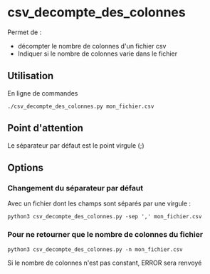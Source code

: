 # csv_decompte_des_colonnes
Permet de :
 * décompter le nombre de colonnes d'un fichier csv
 * Indiquer si le nombre de colonnes varie dans le fichier

## Utilisation
En ligne de commandes
```
./csv_decompte_des_colonnes.py mon_fichier.csv
```

## Point d'attention
Le séparateur par défaut est le point virgule (;)

## Options
### Changement du séparateur par défaut
Avec un fichier dont les champs sont séparés par une virgule :
```
python3 csv_decompte_des_colonnes.py -sep ',' mon_fichier.csv
```
### Pour ne retourner que le nombre de colonnes du fichier
```
python3 csv_decompte_des_colonnes.py -n mon_fichier.csv
```
Si le nombre de colonnes n'est pas constant, ERROR sera renvoyé
